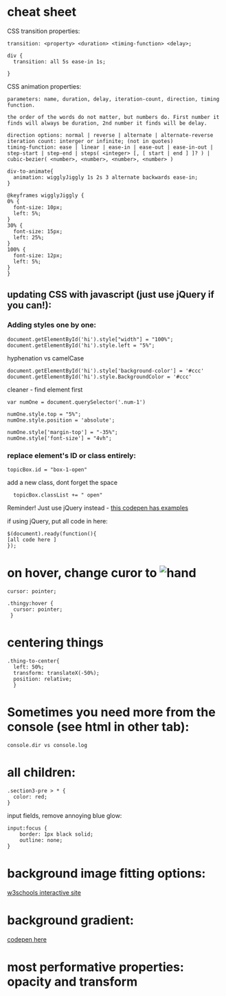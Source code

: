 # cheat sheet

CSS transition properties:
  ```
  transition: <property> <duration> <timing-function> <delay>;

  div {
    transition: all 5s ease-in 1s;
    
  }
  ```
 
CSS animation properties:
  ```
  parameters: name, duration, delay, iteration-count, direction, timing function.
  
  the order of the words do not matter, but numbers do. First number it finds will always be duration, 2nd number it finds will be delay.
  
  direction options: normal | reverse | alternate | alternate-reverse
  iteration count: interger or infinite; (not in quotes)
  timing-function: ease | linear | ease-in | ease-out | ease-in-out | step-start | step-end | steps( <integer> [, [ start | end ] ]? ) | cubic-bezier( <number>, <number>, <number>, <number> )
  
  div-to-animate{
    animation: wigglyJiggly 1s 2s 3 alternate backwards ease-in;
  }
  
  @keyframes wigglyJiggly {
  0% {
    font-size: 10px;
    left: 5%;
  }
  30% {
    font-size: 15px;
    left: 25%;
  }
  100% {
    font-size: 12px;
    left: 5%;
  }
}
  ```


## updating CSS with javascript (just use jQuery if you can!):

### Adding styles one by one:

 
    document.getElementById('hi').style["width"] = "100%";
    document.getElementById('hi').style.left = "5%";
 
  hyphenation vs camelCase
  
    document.getElementById('hi').style['background-color'] = '#ccc'
    document.getElementById('hi').style.BackgroundColor = '#ccc'
 


  
  cleaner - find element first
  
    var numOne = document.querySelector('.num-1')

    numOne.style.top = "5%";
    numOne.style.position = 'absolute';
  
    numOne.style['margin-top'] = "-35%";
    numOne.style['font-size'] = "4vh";

   
### replace element's ID or class entirely:

    topicBox.id = "box-1-open"
  
  add a new class, dont forget the space
    
      topicBox.classList += " open"


 Reminder! Just use jQuery instead - [this codepen has examples](http://codepen.io/evejweinberg/pen/oByXXQ)
  



if using jQuery, put all code in here:
  
    $(document).ready(function(){ 
    [all code here ] 
    });
  

# on hover, change curor to ![hand](https://i-msdn.sec.s-msft.com/dynimg/IC210310.png)

    
    cursor: pointer;

    .thingy:hover {
      cursor: pointer;
     }
     
     
     
# centering things
  
    .thing-to-center{
      left: 50%;
      transform: translateX(-50%);
      position: relative;
      }
    
    
      
# Sometimes you need more from the console (see html in other tab):

    console.dir vs console.log
    


# all children:

    .section3-pre > * {
      color: red;
    }



input fields, remove annoying blue glow:

    input:focus {
        border: 1px black solid;
        outline: none;
    }



# background image fitting options:

[w3schools interactive site](http://www.w3schools.com/cssref/playit.asp?filename=playcss_background-size&preval=contain)


# background gradient:
[codepen here](http://codepen.io/evejweinberg/pen/zNbRLV)

# most performative properties: opacity and transform
